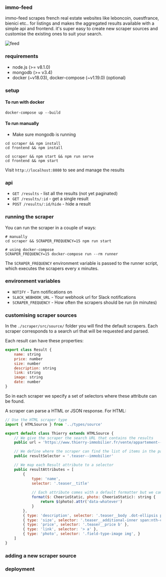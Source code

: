 ### immo-feed

immo-feed scrapes french real estate websites like leboncoin, ouestfrance, bienici etc.. for listings and makes the aggregated results available with a simple api and frontend. it's super easy to create new scraper sources and customise the existing ones to suit your search.

![feed](https://user-images.githubusercontent.com/1336344/41823195-53306a0e-77fc-11e8-84d2-4bcf11dbc702.png)

### requirements

- node.js (>= v8.1.0)
- mongodb (>= v3.4)
- docker (~v18.03), docker-compose (~v1.19.0) (optional)

### setup

#### To run with docker

```
docker-compose up --build
```

#### To run manually

- Make sure mongodb is running

```
cd scraper && npm install
cd frontend && npm install

cd scraper && npm start && npm run serve
cd frontend && npm start
```

Visit `http://localhost:8080` to see and manage the results

### api

- `GET /results` - list all the results (not yet paginated)
- `GET /results/:id` - get a single result
- `POST /results/:id/hide` - hide a result

### running the scraper

You can run the scraper in a couple of ways:

```
# manually
cd scraper && SCRAPER_FREQUENCY=15 npm run start

# using docker-compose
SCRAPER_FREQUENCY=15 docker-compose run --rm runner
```

The `SCRAPER_FREQUENCY` environment variable is passed to the runner script, which executes the scrapers every x minutes. 

### environment variables
- `NOTIFY` - Turn notifications on
- `SLACK_WEBHOOK_URL` - Your webhook url for Slack notifications
- `SCRAPER_FREQUENCY` - How often the scrapers should be run (in minutes)

### customising scraper sources

In the `./scraper/src/source/` folder you will find the default scrapers. Each scraper corresponds to a search url that will be requested and parsed. 

Each result can have these properties:

```javascript
export class Result {
    name: string
    price: number
    size: number
    description: string
    link: string
    image: string
    date: number
}

```

So in each scraper we specify a set of selectors where these attribute can be found.

A scraper can parse a HTML or JSON response. For HTML:  

``` javascript
// Use the HTML scraper type
import { HTMLSource } from '../types/source'

export default class Thierry extends HTMLSource {
    // We give the scraper the search URL that contains the results
    public url = 'https://www.thierry-immobilier.fr/vente/appartement--maison'

    // We define where the scraper can find the list of items in the page
    public resultSelector = '.teaser--immobilier'

    // We map each Result attribute to a selector
    public resultAttributes = [
        { 
            type: 'name', 
            selector: '.teaser__title' 
            
            // Each attribute comes with a default formatter but we can define a custom one to extract the data we want from the `.teaser__title` element
            format($: CheerioStatic, photo: CheerioStatic): string {
                return $(photo).attr('data-whatever')
            }
        },
        { type: 'description', selector: '.teaser__body .dot-ellipsis p' },
        { type: 'size', selector: '.teaser__additional-inner span:nth-child(2)' },
        { type: 'price', selector: '.teaser__price b' },
        { type: 'link', selector: '> a' },
        { type: 'photo', selector: '.field-type-image img', }
    ]
}
```

### adding a new scraper source

### deployment
